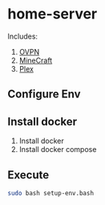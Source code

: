 # home-server

Includes:

1. [OVPN](https://hub.docker.com/r/linuxserver/openvpn-as/)
2. [MineCraft](https://hub.docker.com/r/itzg/minecraft-server/)
3. [Plex](https://hub.docker.com/r/linuxserver/plex/)

## Configure Env

## Install docker

1. Install docker
2. Install docker compose

## Execute

``` bash
sudo bash setup-env.bash
```

